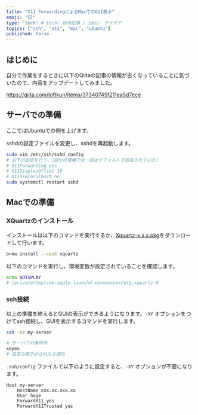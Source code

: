 ```yaml
---
title: "X11 ForwardingによるMacでのGUI表示"
emoji: "😽"
type: "tech" # tech: 技術記事 / idea: アイデア
topics: ["ssh", "x11", "mac", "ubuntu"]
published: false
---
```


## はじめに

自分で作業をするときに以下のQiitaの記事の情報が古くなっていることに気づいたので、内容をアップデートしてみました。

https://qiita.com/loftkun/items/37340745f211ea5d7ece

## サーバでの準備

ここではUbuntuでの例を上げます。

sshdの設定ファイルを変更し、sshdを再起動します。

```bash
sudo vim /etc/ssh/sshd_config
# 以下の設定を行う、（自分の環境では一部はデフォルトで設定されていた）
# X11Forwarding yes
# X11DisplayOffset 10
# X11UseLocalhost no
sudo systemctl restart sshd
```

## Macでの準備

### XQuartzのインストール

インストールは以下のコマンドを実行するか、[Xquartz-x.x.x.pkg](https://www.xquartz.org/)をダウンロードして行います。

```bash
brew install --cask xquartz
```

以下のコマンドを実行し、環境変数が設定されていることを確認します。

```bash
echo $DISPLAY
# /private/tmp/com.apple.launchd.xxxxxxxxxx/org.xquartz:0
```

### ssh接続

以上の準備を終えるとGUIの表示ができるようになります。`-XY` オプションをつけてssh接続し、GUIを表示するコマンドを実行します。

```bash
ssh -XY my-server

# サーバでの操作例
xeyes
# 目玉の表示がされたら成功
```

`.ssh/config` ファイルで以下のように設定すると、`-XY` オプションが不要になります。

```config
Host my-server
    HostName xxx.xx.xxx.xx
    User hoge
    ForwardX11 yes
    ForwardX11Trusted yes
```
